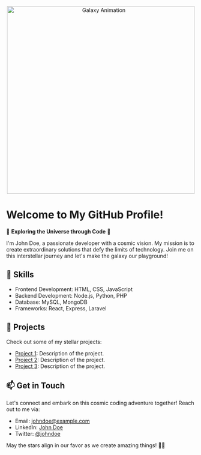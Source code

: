 <div align="center">
  <img src="https://i.imgur.com/your-galaxy-animation.gif" alt="Galaxy Animation" width="500" height="500">
</div>

# Welcome to My GitHub Profile!

🌌 **Exploring the Universe through Code** 🚀

I'm John Doe, a passionate developer with a cosmic vision. My mission is to create extraordinary solutions that defy the limits of technology. Join me on this interstellar journey and let's make the galaxy our playground!

## 🌟 Skills

- Frontend Development: HTML, CSS, JavaScript
- Backend Development: Node.js, Python, PHP
- Database: MySQL, MongoDB
- Frameworks: React, Express, Laravel

## 🚀 Projects

Check out some of my stellar projects:

- [Project 1](https://github.com/yourusername/project1): Description of the project.
- [Project 2](https://github.com/yourusername/project2): Description of the project.
- [Project 3](https://github.com/yourusername/project3): Description of the project.

## 📫 Get in Touch

Let's connect and embark on this cosmic coding adventure together! Reach out to me via:

- Email: johndoe@example.com
- LinkedIn: [John Doe](https://www.linkedin.com/in/johndoe)
- Twitter: [@johndoe](https://twitter.com/johndoe)

May the stars align in our favor as we create amazing things! 🌟✨
